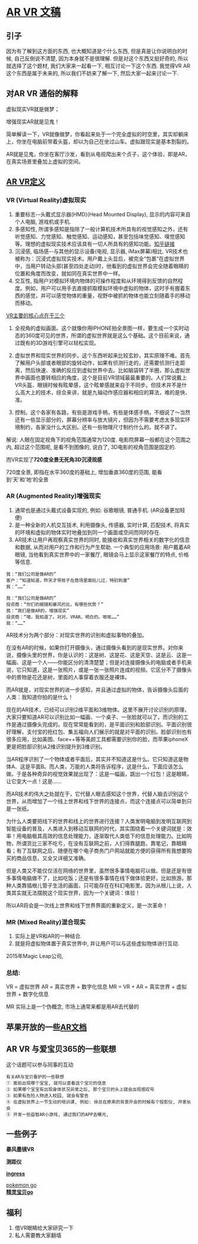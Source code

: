 # [AR VR 文稿](https://www.zhihu.com/question/39157545?sort=created) 

## 引子

因为有了解到这方面的东西, 也大概知道是个什么东西, 但是真是让你说明白的时候, 自己反倒说不清楚, 因为本身就不是很理解. 但是对这个东西又挺好奇的, 所以就选择了这个题材, 我们大家来一起看一下, 相互讨论一下这个东西. 我觉得VR AR 这个东西是属于未来的, 所以我们不妨来了解一下, 然后大家一起来讨论一下. 

## 对AR VR 通俗的解释

虚拟现实VR就是做梦；

增强现实AR就是见鬼！

简单解读一下，VR就像做梦，你看起来处于一个完全虚拟的时空里，其实却躺床上，你坐在电脑前带着头盔，却以为自己在坐过山车。虚拟跟现实是基本割裂的。

AR就是见鬼，你坐在客厅沙发，看到从电视爬出来个贞子，这个体验，即是AR，在真实场景里叠加上虚拟的空间。

## [AR VR定义](https://zhidao.baidu.com/question/1705215074985646180.html)

### VR (Virtual Reality)虚拟现实

1. 重要标志--头戴式显示器(HMD)(Head Mounted Display), 显示的内容可来自个人电脑, 游戏机或手机.
2. 多感知性, 所谓多感知是指除了一般计算机技术所具有的视觉感知之外，还有听觉感知、力觉感知、触觉感知、运动感知，甚至包括味觉感知、嗅觉感知等。理想的虚拟现实技术应该具有一切人所具有的感知功能。[知乎链接](https://www.zhihu.com/question/39157545?sort=created)
3. 沉浸感, 临场感--与其他的显示设备(电视, 显示器, iMax屏幕)相比. VR技术也被称为：沉浸式虚拟现实技术。用户戴上头显后，被完全“包裹”在虚拟世界中，当用户转动头部(甚至四处走动)时，他看到的虚拟世界会完全随着眼睛的位置和角度而改变，就如同在真实世界中一样。
4. 交互性, 指用户对模拟环境内物体的可操作程度和从环境得到反馈的自然程度。例如，用户可以用手去直接抓取模拟环境中虚拟的物体，这时手有握着东西的感觉，并可以感觉物体的重量，视野中被抓的物体也能立刻随着手的移动而移动。

[VR主要的核心点在于三个](https://www.zhihu.com/question/36979454/answer/70038958)

1. 全视角的虚拟画面。这个就像你用IPHONE拍全景图一样，要生成一个实时动态的360度可见的世界，所谓的虚拟世界就是这么个基础。这个目前来说，通过既有的3D游戏引擎可以轻松实现。

2. 虚拟世界和现实世界的同步。这个东西听起来比较玄妙，其实原理不难。首先了解用户头部或者眼部的旋转动作，如果有侦测行走的，还需要侦测行走距离，然后快速、准确的反应到虚拟世界中去。比如脑袋转了半圈，那么虚拟世界中画面也要转相应的角度，这个是目前VR领域最最重要的。人们常说戴上VR头盔、眼镜时候有眩晕感，这个眩晕感就来自于不同步。但技术并不是什么高大上的技术，综合来讲，就是九轴动作感应器和相应的算法，难的是快、准。

3. 控制。这个各家有各路，有些是游戏手柄，有些是体感手柄，不细说了～当然还有一些显示部分的，屏幕分辨率与放大镜片，但因为不需要考虑太多现实环境制约，各家没什么大区别。还有一些物理尺寸制约什么的。就不讲了。


解说: 
人眼在固定视角下的视角范围通常为120度. 电影院屏幕一般都在这个范围之内, 超过这个范围呢, 是看不到图像的, 说白了, 3D电影的视角范围是固定的.

而VR实现了**720度全景无死角3D沉浸观感**

720度全景, 即指在水平360度的基础上, 增加垂直360度的范围, 能看到'天'和'地'的全景


### AR (Augmented Reality)增强现实

1. 通常也是通过头戴式设备实现的, 例如: 谷歌眼镜, 普通手机. (AR设备更加轻便)
2. 是一种全新的人机交互技术, 利用摄像头, 传感器, 实时计算, 匹配技术, 将真实的环境和虚拟的物体实时地叠加到同一个画面或空间而同时存在. 
3. AR技术让用户再观察真实世界的同时, 能接收和真实世界相关的数字化的信息和数据, 从而对用户的工作和行为产生帮助. 一个典型的应用场景: 用户戴着AR眼镜, 当他看到真实世界中的一家餐厅, 眼镜会马上显示这家餐厅的特点, 价格等信息.


```
我：“我们公司是做AR的”
客户：“知道知道，昨天才带孩子在商场里面玩儿过，特别刺激”
我：“……”

我：“我们公司是做AR的”
投资商：“你们的眼镜和暴风的比，有哪些优势？”
我：“我们是做AR的，增强现实”
投资商：“哦，我知道了。对对，VRAR，明白的。咳咳……”
我：“……”

```

AR技术分为两个部分：对现实世界的识别和虚拟事物的叠加。

在没有AR的时候，如果你打开摄像头，通过摄像头看到的是现实世界。对你来说，摄像头里的世界，你是认识的：这是树、这是花、这是天空、这是云、这是一幅画、这是一个人——你能区分的清清楚楚；但是对连接摄像头的电脑或者手机来说，它只知道，这是一张照片，或是一张一张照片连成的视频。它区分不了摄像头中的景物是花还是树，里面的人事穿着衣服还是裸体。

而AR就是，对现实世界的进一步感知，并且通过虚拟的物体，告诉摄像头后面的人类：我知道你拍的是什么！

现在的AR技术，已经可以识别2维平面和3维物体。这里不展开讨论识别的原理，大家只要知道AR可以识别比如一幅画、一个桌子、一张脸就可以了，而识别的工作是通过摄像头完成的。现在常常能看到的，是平面识别和脸部识别。平面识别很好理解，支付宝的抢红包、集五福向人们展示的就是对平面的识别。脸部识别也有很多应用，比如美图、face++等等美颜工具都需要识别你的脸，而苹果iphoneX更是把脸部识别从2维识别提升到3维识别。

当AR程序识别了一个物体或者平面后，其实并不知道这是什么。它只知道这是物体A、这是平面B。而人类，万能的人类将告诉程序，这是什么，下面应该怎么做。于是各种奇异的视觉效果就出现了：这是一幅画，跳出一个红包！这是眼睛，让它变大一点！这是……

而AR技术的伟大之处就在于，它代替人眼去感知这个世界，代替人脑去识别这个世界，从而增加了一个线上世界和线下世界的连接点，而这个连接点可以简单到只是一张纸。

为什么人类要把线下的世界和线上的世界进行连接？人类发明电脑到发明互联网到智能设备的普及，人类进入到移动互联网的时代，其实围绕着一个关键词就是：效率！用电脑极其高效的信息处理能力，逐渐取代人类低下的信息处理能力。比如购物，所谓货比三家不吃亏，在没有互联网之前，人们得靠腿跑，靠笔记，靠眼睛看；有了互联网之后，随便在哪个电子商务门户网站就能方便的获得所有我想要购买的商品信息，又全又详细又准确。

但是人类又不能仅仅活在网络的世界里，虽然很多事情电脑可以做。但是还是有很多事情电脑做不了，比如吃饭；还是有很多事情在线下做体验更好，比如旅游。那种人类靠插根儿管子生活的画面，只可能存在在科幻电影里。因为从根儿上说，人类其实就无法摆脱这个现实世界，因为一个关键词：体验！

所以AR将会是一次线上世界和线下世界界面的重新定义，是一次革命！


### MR (Mixed Reality)混合现实

1. 实际上是VR和AR的一种结合.
2. 就是将虚拟物体置于真实世界中, 并让用户可以与这些虚拟物体进行互动.

2015年Magic Leap公司, 

### 总结:

VR = 虚拟世界
AR = 真实世界 + 数字化信息
MR = VR + AR = 真实世界 + 虚拟世界 + 数字化信息

MR 实际上是一个伪概念, 市场上通常来都是用AR去代替的

## 苹果开放的一些[AR文档](https://developer.apple.com/arkit/)

## AR VR 与爱宝贝365的一些联想

这个话题可以参与同事的互动

```
有关AR与宝贝看护的一些联想
① 面前出现哪个宝宝, 就可以查看这个宝贝的信息
② 如果哪个宝宝有出现身体状况异常之后, 那个宝贝的头上就会出现感叹号
③ 如果有危险人物进入校园, 就会有警告
④ 在虚拟世界上一节生动的培训课, 例如: 徐总在原来的背景开会的时候有个投影仪, 开家长会
⑤ 开发一些益智AR小游戏, 通过我们的APP去曝光, 
```

## 一些例子

**暴风墨镜VR**

**测距仪**

[**ingress**](https://itunes.apple.com/us/app/ingress-prime/id576505181?mt=8)  

[pokemon go](https://itunes.apple.com/us/app/pokemon-go/id1094591345?mt=8)    
[**精灵宝贝go**](http://video.tudou.com/v/XMTY0MDgyOTMzNg==.html?f=50513641) 

## 福利

1. 借VR眼睛给大家研究一下
2. 私人需要教大家翻墙